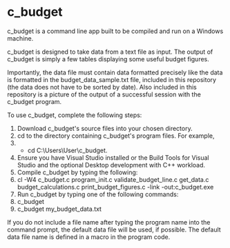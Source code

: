# c_budget
c_budget is a command line app built to be compiled and run on a Windows machine.

c_budget is designed to take data from a text file as input. The output of c_budget is simply a few tables displaying some useful budget figures.

Importantly, the data file must contain data formatted precisely like the data is formatted in the budget_data_sample.txt file, included in this repository (the data does not have to be sorted by date). Also included in this repository is a picture of the output of a successful session with the c_budget program.

To use c_budget, complete the following steps:
1. Download c_budget's source files into your chosen directory.
2. cd to the directory containing c_budget's program files. For example,
3. -  cd C:\Users\User\c_budget.
4. Ensure you have Visual Studio installed or the Build Tools for Visual Studio and the optional Desktop development with C++ workload.
5. Compile c_budget by typing the following:
6. cl -W4 c_budget.c program_init.c validate_budget_line.c get_data.c budget_calculations.c print_budget_figures.c -link -out:c_budget.exe
7. Run c_budget by typing one of the following commands:
8. c_budget
9. c_budget my_budget_data.txt

If you do not include a file name after typing the program name into the command prompt, the default data file will be used, if possible. The default data file name is defined in a macro in the program code.

